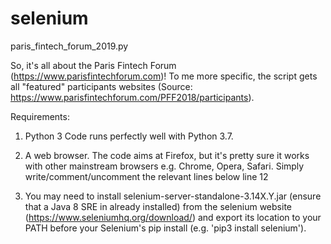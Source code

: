 # selenium

paris_fintech_forum_2019.py 

So, it's all about the Paris Fintech Forum (https://www.parisfintechforum.com)!
To me more specific, the script gets all "featured" participants websites 
(Source: https://www.parisfintechforum.com/PFF2018/participants).

Requirements:

1. Python 3
    Code runs perfectly well with Python 3.7.
    
1. A web browser. 
    The code aims at Firefox, but it's pretty sure it works with other mainstream browsers e.g. Chrome, Opera, Safari. 
    Simply write/comment/uncomment the relevant lines below line 12

2. You may need to install selenium-server-standalone-3.14X.Y.jar (ensure that a Java 8 SRE in already installed) from the selenium website (https://www.seleniumhq.org/download/) and export its location to your PATH before your Selenium's pip install (e.g. 'pip3 install selenium').

